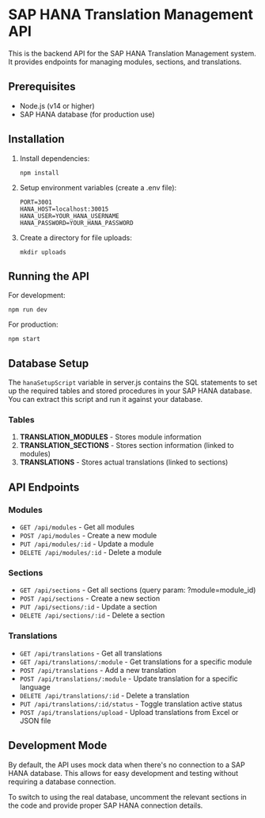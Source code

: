 
# SAP HANA Translation Management API

This is the backend API for the SAP HANA Translation Management system. It provides endpoints for managing modules, sections, and translations.

## Prerequisites

- Node.js (v14 or higher)
- SAP HANA database (for production use)

## Installation

1. Install dependencies:
   ```
   npm install
   ```

2. Setup environment variables (create a .env file):
   ```
   PORT=3001
   HANA_HOST=localhost:30015
   HANA_USER=YOUR_HANA_USERNAME
   HANA_PASSWORD=YOUR_HANA_PASSWORD
   ```

3. Create a directory for file uploads:
   ```
   mkdir uploads
   ```

## Running the API

For development:
```
npm run dev
```

For production:
```
npm start
```

## Database Setup

The `hanaSetupScript` variable in server.js contains the SQL statements to set up the required tables and stored procedures in your SAP HANA database. You can extract this script and run it against your database.

### Tables

1. **TRANSLATION_MODULES** - Stores module information
2. **TRANSLATION_SECTIONS** - Stores section information (linked to modules)
3. **TRANSLATIONS** - Stores actual translations (linked to sections)

## API Endpoints

### Modules

- `GET /api/modules` - Get all modules
- `POST /api/modules` - Create a new module
- `PUT /api/modules/:id` - Update a module
- `DELETE /api/modules/:id` - Delete a module

### Sections

- `GET /api/sections` - Get all sections (query param: ?module=module_id)
- `POST /api/sections` - Create a new section
- `PUT /api/sections/:id` - Update a section
- `DELETE /api/sections/:id` - Delete a section

### Translations

- `GET /api/translations` - Get all translations
- `GET /api/translations/:module` - Get translations for a specific module
- `POST /api/translations` - Add a new translation
- `POST /api/translations/:module` - Update translation for a specific language
- `DELETE /api/translations/:id` - Delete a translation
- `PUT /api/translations/:id/status` - Toggle translation active status
- `POST /api/translations/upload` - Upload translations from Excel or JSON file

## Development Mode

By default, the API uses mock data when there's no connection to a SAP HANA database. This allows for easy development and testing without requiring a database connection.

To switch to using the real database, uncomment the relevant sections in the code and provide proper SAP HANA connection details.
